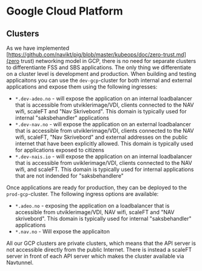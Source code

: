 # Google Cloud Platform

## Clusters
As we have implemented [https://github.com/navikt/pig/blob/master/kubeops/doc/zero-trust.md](zero trust) networking model in GCP, there is no need for separate clusters to differentiante FSS and SBS applications.
The only thing we differentiate on a cluster level is development and production.
When building and testing applicaitons you can use the `dev-gcp`-cluster for both internal and external applications and expose them using the following ingresses:
- `*.dev-adeo.no` - will expose the application on an internal loadbalancer that is accessible from utviklerimage/VDI, clients connected to the NAV wifi, scaleFT and "Nav Skrivebord". This domain is typically used for internal "saksbehandler" applications
- `*.dev-nav.no` - will expose the application on an external loadbalancer that is accessible from utviklerimage/VDI, clients connected to the NAV wifi, scaleFT, "Nav Skrivebord" and external addresses on the public internet that have been explicitly allowed. This domain is typically used for applications exposed to citizens
- `*.dev-nais.io` - will expose the application on an internal loadbalancer that is accessible from uviklerimage/VDI, clients connected to the NAV wifi, and scaleFT. This domain is typically used for internal applications that are not indended for "saksbehandlere"

Once applications are ready for production, they can be deployed to the `prod-gcp`-cluster. The following ingress options are available:
- `*.adeo.no` - exposing the application on a loadbalancer that is accessible from utviklerimage/VDI, NAV wifi, scaleFT and "NAV skrivebord". This domain is typically used for internal "saksbehandler" applications
- `*.nav.no` - Will expose the applicaiton

All our GCP clusters are private clusters, which means that the API server is not accessible directly from the public Internet. There is instead a scaleFT server in front of each API server which makes the cluster available via Navtunnel.

